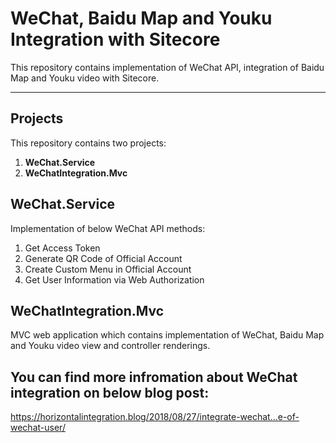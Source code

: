 # WeChat, Baidu Map and Youku Integration with Sitecore

This repository contains implementation of WeChat API, integration of Baidu Map and Youku video with Sitecore.

---

## Projects
This repository contains two projects:

1. **WeChat.Service** 
2. **WeChatIntegration.Mvc**

## WeChat.Service
Implementation of below WeChat API methods:

1. Get Access Token
2. Generate QR Code of Official Account
3. Create Custom Menu in Official Account
4. Get User Information via Web Authorization

## WeChatIntegration.Mvc
MVC web application which contains implementation of WeChat, Baidu Map and Youku video view and controller renderings.

## You can find more infromation about WeChat integration on below blog post:
https://horizontalintegration.blog/2018/08/27/integrate-wechat…e-of-wechat-user/
